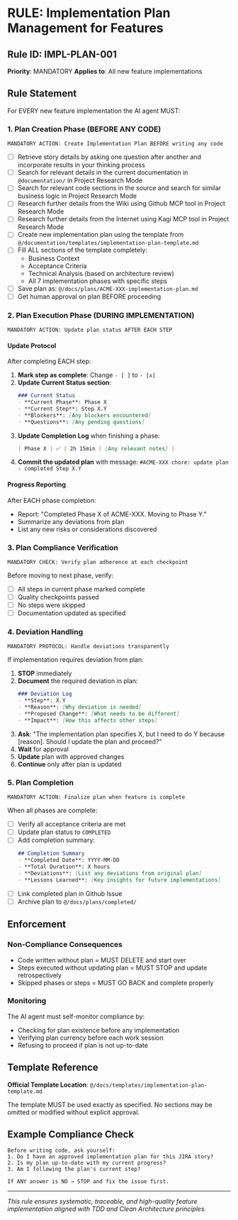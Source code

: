 # RULE: Implementation Plan Management for Features

## Rule ID: IMPL-PLAN-001

**Priority**: MANDATORY
**Applies to**: All new feature implementations

## Rule Statement

For EVERY new feature implementation the AI agent MUST:

### 1. Plan Creation Phase (BEFORE ANY CODE)

```
MANDATORY ACTION: Create Implementation Plan BEFORE writing any code
```

- [ ] Retrieve story details by asking one question after another and incorporate results in your thinking process
- [ ] Search for relevant details in the current documentation in `@documentation/` in Project Research Mode
- [ ] Search for relevant code sections in the source and search for similar business logic in Project Research Mode
- [ ] Research further details from the Wiki using Github MCP tool in Project Research Mode
- [ ] Research further details from the Internet using Kagi MCP tool in Project Research Mode
- [ ] Create new implementation plan using the template from `@/documentation/templates/implementation-plan-template.md`
- [ ] Fill ALL sections of the template completely:
    - Business Context
    - Acceptance Criteria
    - Technical Analysis (based on architecture review)
    - All 7 implementation phases with specific steps
- [ ] Save plan as: `@/docs/plans/ACME-XXX-implementation-plan.md`
- [ ] Get human approval on plan BEFORE proceeding

### 2. Plan Execution Phase (DURING IMPLEMENTATION)

```
MANDATORY ACTION: Update plan status AFTER EACH STEP
```

#### Update Protocol

After completing EACH step:

1. **Mark step as complete**: Change `- [ ]` to `- [x]`
2. **Update Current Status section**:
   ```markdown
   ### Current Status
   - **Current Phase**: Phase X
   - **Current Step**: Step X.Y
   - **Blockers**: [Any blockers encountered]
   - **Questions**: [Any pending questions]
   ```
3. **Update Completion Log** when finishing a phase:
   ```markdown
   | Phase X | ✅ | 2h 15min | [Any relevant notes] |
   ```
4. **Commit the updated plan** with message: `#ACME-XXX chore: update plan - completed Step X.Y`

#### Progress Reporting

After EACH phase completion:

- Report: "Completed Phase X of ACME-XXX. Moving to Phase Y."
- Summarize any deviations from plan
- List any new risks or considerations discovered

### 3. Plan Compliance Verification

```
MANDATORY CHECK: Verify plan adherence at each checkpoint
```

Before moving to next phase, verify:

- [ ] All steps in current phase marked complete
- [ ] Quality checkpoints passed
- [ ] No steps were skipped
- [ ] Documentation updated as specified

### 4. Deviation Handling

```
MANDATORY PROTOCOL: Handle deviations transparently
```

If implementation requires deviation from plan:

1. **STOP** immediately
2. **Document** the required deviation in plan:
   ```markdown
   ### Deviation Log
   - **Step**: X.Y
   - **Reason**: [Why deviation is needed]
   - **Proposed Change**: [What needs to be different]
   - **Impact**: [How this affects other steps]
   ```
3. **Ask**: "The implementation plan specifies X, but I need to do Y because [reason]. Should I update the plan and
   proceed?"
4. **Wait** for approval
5. **Update** plan with approved changes
6. **Continue** only after plan is updated

### 5. Plan Completion

```
MANDATORY ACTION: Finalize plan when feature is complete
```

When all phases are complete:

- [ ] Verify all acceptance criteria are met
- [ ] Update plan status to `COMPLETED`
- [ ] Add completion summary:
  ```markdown
  ## Completion Summary
  - **Completed Date**: YYYY-MM-DD
  - **Total Duration**: X hours
  - **Deviations**: [List any deviations from original plan]
  - **Lessons Learned**: [Key insights for future implementations]
  ```
- [ ] Link completed plan in Github Issue
- [ ] Archive plan to `@/docs/plans/completed/`

## Enforcement

### Non-Compliance Consequences

- Code written without plan = MUST DELETE and start over
- Steps executed without updating plan = MUST STOP and update retrospectively
- Skipped phases or steps = MUST GO BACK and complete properly

### Monitoring

The AI agent must self-monitor compliance by:

- Checking for plan existence before any implementation
- Verifying plan currency before each work session
- Refusing to proceed if plan is not up-to-date

## Template Reference

**Official Template Location**: `@/docs/templates/implementation-plan-template.md`

The template MUST be used exactly as specified. No sections may be omitted or modified without explicit approval.

## Example Compliance Check

```
Before writing code, ask yourself:
1. Do I have an approved implementation plan for this JIRA story?
2. Is my plan up-to-date with my current progress?
3. Am I following the plan's current step?

If ANY answer is NO → STOP and fix the issue first.
```

---
*This rule ensures systematic, traceable, and high-quality feature implementation aligned with TDD and Clean
Architecture principles.*


